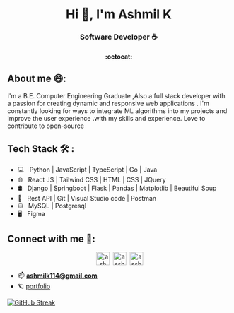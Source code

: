 <!-- ![Space Odyssey](https://wallpapercave.com/dwp1x/wp2234615.png)
<div align='center'>
  <img src="" width='100%' />
</div> -->
<h1 align="center" >Hi 👋, I'm Ashmil K</h1>
<h3 align="center">Software Developer ☕</h3>
<h4 align="center"> :octocat:</h4>




##  About me 😄:
<p>I'm a B.E. Computer Engineering Graduate ,Also a full stack developer with a passion for creating dynamic and responsive web applications . I'm constantly looking for ways to integrate ML algorithms into my projects and improve the user experience .with my skills and experience. Love to contribute to open-source</p>




## Tech Stack  🛠 :

- 💻 &nbsp; Python | JavaScript | TypeScript | Go | Java   
- 🌐 &nbsp; React JS | Tailwind CSS | HTML | CSS | JQuery 
- 🛢 &nbsp;  Django | Springboot | Flask | Pandas | Matplotlib | Beautiful Soup
- 🔧 &nbsp; Rest API | Git | Visual Studio code | Postman
- ⛁  &nbsp; MySQL | Postgresql
- 🖥 &nbsp;  Figma



## Connect with me 📡:
<p align="center" >
&nbsp;<a href="https://linkedin.com/in/ashmil k" target="blank"><img align="center" src="https://raw.githubusercontent.com/rahuldkjain/github-profile-readme-generator/master/src/images/icons/Social/linked-in-alt.svg" alt="ashmil k" height="30" width="30" /></a>
&nbsp;<a href="https://instagram.com/asshhmil" target="blank"><img align="center" src="https://raw.githubusercontent.com/rahuldkjain/github-profile-readme-generator/master/src/images/icons/Social/instagram.svg" alt="asshhmil" height="30" width="30" /></a>
&nbsp;<a href="https://www.leetcode.com/asshhmil" target="blank"><img align="center" src="https://raw.githubusercontent.com/rahuldkjain/github-profile-readme-generator/master/src/images/icons/Social/leet-code.svg" alt="asshhmil" height="30" width="30" /></a>
</p>



- 📫  **ashmilk114@gmail.com**
- 🪐 [portfolio](https://ashmil.vercel.app/)


[![GitHub Streak](https://github-readme-streak-stats.herokuapp.com?user=ashmil114&theme=transparent)](https://git.io/streak-stats)





